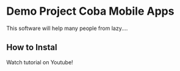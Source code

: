 # Demo Project Coba Mobile Apps

This software will help many people from lazy....

## How to Instal

Watch tutorial on Youtube!